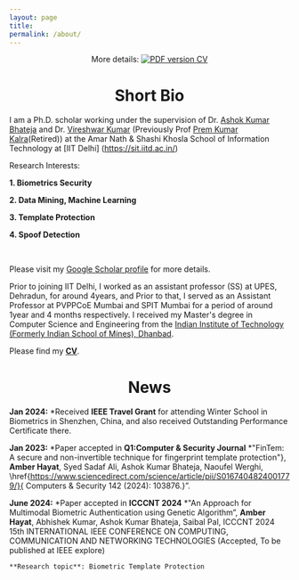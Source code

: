 ```yaml
---
layout: page
title: 
permalink: /about/
---
```


<p align="center">
    More details: 
    <a href="https://github.com/anjaliakg17/anjaliakg17.github.io/blob/master/AnjaliGuptaResume.pdf">
        <img alt="PDF version CV" src="https://img.shields.io/badge/Curriculum Vitae-PDF-blue.svg">
    </a>
</p>


# <center>Short Bio</center>

I am a Ph.D. scholar working under the supervision of Dr. [Ashok Kumar Bhateja](https://csia.iitd.ac.in/index.php/people/faculty) and Dr. [Vireshwar Kumar](https://www.cse.iitd.ernet.in/~viresh/) (Previously Prof [Prem Kumar Kalra](https://www.cse.iitd.ac.in/~pkalra/)(Retired)) at the Amar Nath & Shashi Khosla School of Information Technology  at [IIT Delhi] (https://sit.iitd.ac.in/)

Research Interests:

   **1. Biometrics Security**

   **2. Data Mining, Machine Learning**

   **3. Template Protection**
   
   **4. Spoof Detection**
 
 <br>
 
Please visit my [Google Scholar profile](https://scholar.google.com/citations?hl=en&user=yRhmVjoAAAAJ) for more details. 


Prior to joining IIT Delhi, I worked as an assistant professor (SS) at UPES, Dehradun, for around 4years, and Prior to that, I served as an Assistant Professor at PVPPCoE Mumbai and SPIT Mumbai for a period of around 1year and 4 months respectively. I received my Master's degree in Computer Science and Engineering from the [Indian Institute of Technology (Formerly Indian School of Mines), Dhanbad](https://www.iitism.ac.in/).

Please find my [**CV**](https://github.com/DHAmber/amber.github.io/blob/master/Amber_Hayat_Resume(2).pdf).

# <center>News</center>
**Jan 2024:**
*Received **IEEE Travel Grant**  for attending Winter School in Biometrics in Shenzhen, China, and also  received Outstanding Performance Certificate there.

**Jan 2023:**
*Paper accepted in **Q1:Computer & Security Journal**
*"FinTem: A secure and non-invertible technique for fingerprint template protection"}, **Amber Hayat**, Syed Sadaf Ali, Ashok Kumar Bhateja, Naoufel Werghi, \href{https://www.sciencedirect.com/science/article/pii/S0167404824001779/}{ Computers \& Security 142 (2024): 103876.}”.

**June 2024:**
*Paper accepted in **ICCCNT 2024**
*"An Approach for Multimodal Biometric Authentication using Genetic Algorithm”, **Amber Hayat**, Abhishek Kumar, Ashok Kumar Bhateja, Saibal Pal, ICCCNT 2024 15th INTERNATIONAL IEEE CONFERENCE ON COMPUTING, COMMUNICATION AND NETWORKING TECHNOLOGIES  (Accepted, To be published at IEEE explore)

    **Research topic**: Biometric Template Protection
